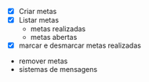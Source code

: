 - [x] Criar metas
- [x] Listar metas
  - metas realizadas
  - metas abertas
- [x] marcar e desmarcar metas realizadas
- remover metas
- sistemas de mensagens